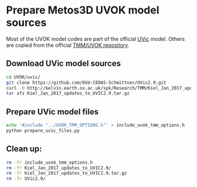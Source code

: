# Prepare Metos3D UVOK model sources

Most of the UVOK model codes are part of the official [UVic](https://github.com/OSU-CEOAS-Schmittner/UVic2.9) model.
Others are copied from the official [TMM/UVOK repository](https://github.com/samarkhatiwala/tmm/tree/master/models/current/uvok1.0).

## Download UVic model sources

```sh
cd UVOK/uvic/
git clone https://github.com/OSU-CEOAS-Schmittner/UVic2.9.git
curl -O http://kelvin.earth.ox.ac.uk/spk/Research/TMM/Kiel_Jan_2017_updates_to_UVIC2.9.tar.gz
tar xfz Kiel_Jan_2017_updates_to_UVIC2.9.tar.gz
```

## Prepare UVic model files

```sh
echo '#include "../UVOK_TMM_OPTIONS.h"' > include_uvok_tmm_options.h
python prepare_uvic_files.py
```

## Clean up:

```sh
rm -fr include_uvok_tmm_options.h
rm -fr Kiel_Jan_2017_updates_to_UVIC2.9/
rm -fr Kiel_Jan_2017_updates_to_UVIC2.9.tar.gz 
rm -fr UVic2.9/
```


